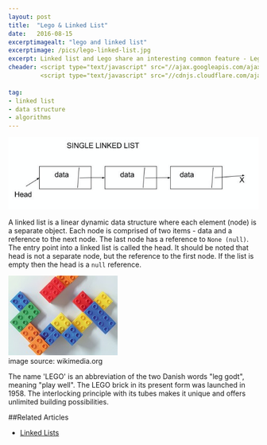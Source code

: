 ```yaml
---
layout: post
title:  "Lego & Linked List"
date:   2016-08-15
excerptimagealt: "lego and linked list"  
excerptimage: /pics/lego-linked-list.jpg  
excerpt: Linked list and Lego share an interesting common feature - Lego blocks and Linked lists can be rearranged to build interesting shaped to solve interesting problems. Let's deep dive!  
cheader: <script type="text/javascript" src="//ajax.googleapis.com/ajax/libs/jquery/1.9.1/jquery.min.js"></script>
         <script type="text/javascript" src="//cdnjs.cloudflare.com/ajax/libs/gist-embed/2.0/gist-embed.min.js"></script> 

tag:
- linked list
- data structure
- algorithms
---
```



![legos and linked list](/pics/linked-list.png)

A linked list is a linear dynamic data structure where each element (node) is a separate object. Each node is comprised of two items - data and a reference to the next node. The last node has a reference to `None (null)`. The entry point into a linked list is called the head. It should be noted that head is not a separate node, but the reference to the first node. If the list is empty then the head is a `null` reference.

![legos and linked list](/pics/lego-linked-list.jpg)   
image source: wikimedia.org

The name 'LEGO' is an abbreviation of the two Danish words "leg godt", meaning "play well". The LEGO brick in its present form was launched in 1958. The interlocking principle with its tubes makes it unique and offers unlimited building possibilities. 




##Related Articles
* [Linked Lists](https://www.cs.cmu.edu/~adamchik/15-121/lectures/Linked%20Lists/linked%20lists.html)
